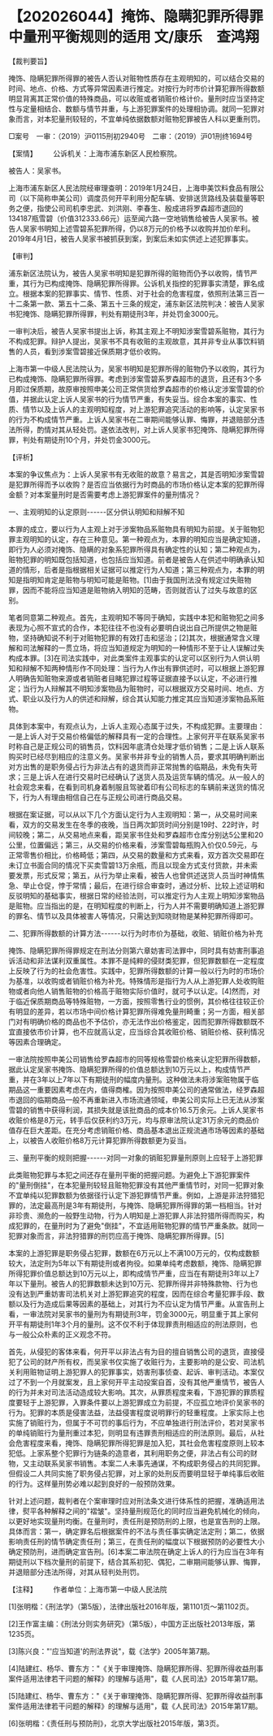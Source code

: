 # 【202026044】掩饰、隐瞒犯罪所得罪中量刑平衡规则的适用 文/康乐　查鸿翔

【裁判要旨】

掩饰、隐瞒犯罪所得罪的被告人否认对赃物性质存在主观明知的，可以结合交易的时间、地点、价格、方式等异常因素进行推定。对按行为时市价计算犯罪所得数额明显背离其正常价值的特殊商品，可以收赃或者销赃价格计价。量刑时应当坚持定性与定量相结合、数额与情节并重，与上游犯罪案件的处理相协调。就同一犯罪对象而言，对本犯量刑较轻的，不宜单纯依据数额对赃物犯罪被告人科以更重刑罚。

□案号　一审：（2019）沪0115刑初2940号　二审：（2019）沪01刑终1694号

【案情】 　　公诉机关：上海市浦东新区人民检察院。

被告人：吴家书。

上海市浦东新区人民法院经审理查明：2019年1月24日，上海申美饮料食品有限公司（以下简称申美公司）调度员何开平利用分配车辆、安排送货路线及装载量等职务之便，指使公司司机李忠武、刘洪刚、李春生、殷成进将罗森超市退回的134187瓶雪碧（价值312333.66元）运至闻六路一空地销售给被告人吴家书。被告人吴家书明知上述雪碧系犯罪所得，仍以8万元的价格予以收购并加价牟利。2019年4月1日，被告人吴家书被抓获到案，到案后未如实供述上述犯罪事实。

【审判】

浦东新区法院认为，被告人吴家书明知是犯罪所得的赃物而仍予以收购，情节严重，其行为已构成掩饰、隐瞒犯罪所得罪。公诉机关指控的犯罪事实清楚，罪名成立。根据本案的犯罪事实、情节、性质、对于社会的危害程度，依照刑法第三百一十二条第一款、第五十二条、第五十三条的规定，浦东新区法院判决：被告人吴家书犯掩饰、隐瞒犯罪所得罪，判处有期徒刑3年，并处罚金3000元。

一审判决后，被告人吴家书提出上诉，称其主观上不明知涉案雪碧系赃物，其行为不构成犯罪。辩护人提出，吴家书不具有收赃的主观故意，其并非专业从事饮料销售的人员，看到涉案雪碧接近保质期才低价收购。

上海市第一中级人民法院认为，吴家书明知是犯罪所得的赃物仍予以收购，其行为已构成掩饰、隐瞒犯罪所得罪。考虑到涉案雪碧系罗森超市的退货，且还有3个多月即过保质期，故原审按照申美公司正常供货给罗森超市的价格认定涉案雪碧的价值，并据此认定上诉人吴家书的行为情节严重，有失妥当。综合本案的事实、性质、情节以及上诉人的主观明知程度，对上游犯罪追究活动的影响等，认定吴家书的行为不构成情节严重。上诉人吴家书在二审期间能够认罪、悔罪，并退赔部分违法所得，酌情对其从轻处罚。遂依法改判，对上诉人吴家书犯掩饰、隐瞒犯罪所得罪，判处有期徒刑10个月，并处罚金3000元。

【评析】

本案的争议焦点为：上诉人吴家书有无收赃的故意？易言之，其是否明知涉案雪碧是犯罪所得而予以收购？是否应当依据行为时商品的市场价格认定本案的犯罪所得金额？对本案量刑时是否需要考虑上游犯罪案件的量刑情况？

一、主观明知的认定原则------区分供认明知和辩解不知

本罪的成立，要以行为人主观上对于涉案物品系赃物具有明知为前提。关于赃物犯罪主观明知的认定，存在三种意见。第一种观点为，本罪的明知应当是确定知道，即行为人必须对掩饰、隐瞒的对象系犯罪所得具有确定性的认知；第二种观点为，赃物犯罪的明知既包括知道，也包括应当知道。前者是被告人在供述中明确承认知道的情形，后者是指根据相关证据可以推定行为人知道；第三种观点为，本罪的明知是指明知肯定是赃物与明知可能是赃物。\[1\]由于我国刑法没有规定过失赃物罪，因而不能将应当知道是赃物纳入明知的范畴，否则就否认了过失与故意的区别。

笔者同意第二种观点。首先，主观明知不等同于确知，实践中本犯和赃物犯之间多表现为心照不宣式的合作，本犯往往不也没有必要明白说出自己所提供之物是赃物，坚持确知说不利于对赃物犯罪的有效打击和惩治；\[2\]其次，根据通常含义理解和司法解释的一贯立场，将应当知道规定为明知的一种情形不至于让人误解过失构成本罪。\[3\]在司法实践中，对此类案件主观事实的认定可以区别行为人供认明知和辩解不知两种情形作不同处理：当行为人作出有罪供述时，可以根据上游犯罪人明确告知赃物来源或者销赃者目睹犯罪过程等证据直接予以认定，不必进行推定；当行为人辩解其不明知涉案物品为赃物时，可以根据双方交易时间、地点、方式、职业以及行为人的供述和辩解，综合其认知能力推定其应当知道涉案物品系赃物。

具体到本案中，有观点认为，上诉人主观心态属于过失，不构成犯罪。主要理由：一是上诉人对于交易价格偏低的解释具有一定的合理性。上家何开平在联系吴家书时称自己是正规公司的销售员，饮料因年底清仓处理才低价销售；二是上诉人联系购买时已经尽到相应的注意义务。吴家书并非专业的销售人员，要求其明确判断出对方出售的是职务侵占行为非法占有的退货而非正常抛售的临期品，未免有失苛求；三是上诉人在进行交易时已经确认了送货人员及运货车辆的情况。从一般人的社会观念来看，在看到司机身着制服且驾驶着印有公司标志的车辆前来送货的情况下，行为人有理由相信自己在与正规公司进行商品交易。

根据在案证据，可以从以下几个方面认定行为人主观明知：第一，从交易时间来看，双方的交易发生在冬季的夜晚，当日两次卸货时间分别是19时、22时许，时间较晚；第二，从交易地点来看，距吴家书住处和罗森超市仓库分别达5公里和20公里，位置偏远；第三，从交易的价格来看，涉案雪碧每瓶购入价仅0.59元，与正常零售价相比，价格畸低；第四，从交易的数量和方式来看，双方首次交易即在未订立书面合同的情况下买卖雪碧13万余瓶，而且以现金方式支付货款，并未索要发票，形式反常；第五，从行为举止来看，被告人也曾供述送货人员当时神情焦急、举止仓促，悖于常情；最后，在进行综合审查时，通过分析、比较上述证明和反驳明知的基础事实，根据日常的经验法则，可以推定行为人主观上明知涉案物品是赃物。应当指出的是，在明知程度的判断上，行为人并不需要明确知道上游犯罪的罪名、情节以及具体被害人等情况，只需达到知晓财物是某种犯罪所得即可。

二、犯罪所得数额的计算方法------以行为时市价为基础，收赃、销赃价格为补充

掩饰、隐瞒犯罪所得罪规定在刑法分则第六章妨害司法罪中，同时具有妨害刑事追诉活动和非法谋利双重属性。本罪不是纯粹的侵财类犯罪，但犯罪数额在一定程度上反映了行为的社会危害性。实践中，犯罪所得数额的计算一般以行为时的市场价为基准，以收购或者销赃价格为补充。特殊情形是指行为人从上游犯罪人处收购赃物或者向他人销售赃物的价格高于赃物实际价值时，就可予以认定。\[4\]然而，对于临近保质期商品等特殊赃物，一方面，按照零售行业的惯例，其价格往往较正价有明显的差异，若以市场中间价格计算犯罪所得难免量刑畸重；另一方面，相关部门对有明确价格的商品也不予估价，亦无法作出价格鉴定，因而犯罪所得数额既不宜直接依市价计算，也不应就高认定，应当综合其收赃价格、销赃价格、获利情况等因素合理确定。

一审法院按照申美公司销售给罗森超市的同等规格雪碧价格来认定犯罪所得数额，据此认定吴家书掩饰、隐瞒犯罪所得的价值总额达到10万元以上，构成情节严重，并在3年以上7年以下有期徒刑的幅度内量刑。这种做法未将涉案赃物属于临期品这一重要因素考虑在内，值得商榷。因为按照申美公司的通常做法，经罗森超市退回的临期商品一般不再重新进入市场流通领域，申美公司实际上已无法从涉案雪碧的销售中获得利润，其损失就是该批商品的成本价16.5万余元。上诉人吴家书收赃价格是8万元，转手后仅获利约3万元，均与原审法院认定31万余元的商品价值存在巨大差距。在充分考虑销赃价格、商品基本退出正规流通市场等因素的基础上，以被告人收赃价格8万元计算犯罪所得数额更为妥当。

三、量刑平衡的规则把握------对同一对象的销赃犯罪量刑原则上应轻于上游犯罪

此类赃物犯罪与本犯之间还存在量刑平衡的把握问题。为避免上下游犯罪案件的"量刑倒挂"，在本犯量刑较轻且赃物犯罪没有其他严重情节时，对同一犯罪对象不宜单纯以犯罪数额为依据径行认定下游犯罪情节严重。例如，上游是非法狩猎犯罪的，法定最高刑是3年有期徒刑，与掩饰、隐瞒犯罪所得罪的第一档相当。针对非珍贵、濒危的一般野生动物，行为人明知是上游犯罪人非法狩猎所得而购买，构成犯罪的，在量刑时为了避免"倒挂"，不宜适用赃物犯罪的情节严重条款。就同一犯罪对象而言，非法狩猎罪的刑罚应高于掩饰、隐瞒犯罪所得罪。\[5\]

本案的上游犯罪是职务侵占犯罪，数额在6万元以上不满100万元的，仅构成数额较大，法定刑为5年以下有期徒刑或者拘役。如果单纯考虑数额，掩饰、隐瞒犯罪所得犯罪价值总额达到10万元以上，即构成情节严重，应当在有期徒刑3年以上7年以下量刑。被告人的犯罪数额未达到10万元、犯罪所得并非特殊款物、行为也没有达到严重妨害司法机关对上游犯罪追究的程度，因而在综合考量犯罪手段、数额以及行为造成后果等因素的基础上，对其行为不应认定为情节严重。从宣告刑上看，一审法院对吴家书的量刑为有期徒刑3年，罚金3000元，明显重于其上家何开平有期徒刑1年3个月的量刑。这不仅不利于体现罪责刑相适应的刑法原则，也与一般公众朴素的正义观念不符。

首先，从侵犯的客体来看，何开平以非法占有为目的擅自销售公司的退货，直接侵犯了公司的财产所有权，而吴家书仅实施了收赃行为，主要影响的是公安、司法机关利用赃物证明上游犯罪人的犯罪事实，妨害刑事侦查、起诉、审判活动。本案仅过了不到一个月就案发，且上家何开平主动投案自首，没有其他严重情节，被告人的行为并未对司法活动造成较大影响。其次，从罪质程度来看，下游犯罪的罪质程度要轻于上游犯罪，入罪条件要以上游犯罪成立为前提，不应孤立地评价吴家书的行为。犯罪的本质是侵害法益，法益侵害程度说明罪行的轻重程度。上家实际上也实施了销赃行为，但属于不可罚的事后行为，不应单独进行刑法评价，若对吴家书的单纯销赃行为量刑重过本犯，则明显有违罪责刑相适应的刑法原则。最后，从社会危害程度来看，掩饰、隐瞒犯罪所得犯罪是加入犯，其社会危害程度原则上较本犯低。上家系整个犯罪行为链条的造意者，其利用职务之便，非法占有公司的财物，又主动联系吴家书销售。本案二人未事先通谋，不构成职务侵占的共同犯罪。但假设二人共同实施了职务侵占犯罪，对上家的处刑反而要明显轻于单纯事后收赃的行为。这样量刑势必难以起到良好的一般预防效果。

针对上述问题，裁判者在个案审理时应对刑法条文进行体系性的把握，准确适用法律，熨平各种解释之间的"褶皱"。坚持量刑规范化的同时应当避免机械化的倾向，以更好地实现量刑均衡。在量刑时，责任刑是预防刑的上限，也是宣告刑的上限。具体而言：第一，确定罪名后根据案件的不法与责任事实确定法定刑；第二，依据影响责任刑的情节确定责任刑；第三，在责任刑的幅度以下根据预防的必要性大小确定预防刑，进而确定宣告刑。\[6\]本案二审法院在确定上诉人的行为应当在3年有期徒刑以下档次量刑的前提下，结合其系初犯、偶犯，二审期间能够认罪、悔罪，并退赔部分违法所得，对其从轻判处刑罚。

【注释】 　　作者单位：上海市第一中级人民法院

\[1\]张明楷：《刑法学》（第5版），法律出版社2016年版，第1101页～第1102页。

\[2\]王作富主编：《刑法分则实务研究》（第5版），中国方正出版社2013年版，第1235页。

\[3\]陈兴良："'应当知道'的刑法界说"，载《法学》2005年第7期。

\[4\]陆建红、杨华、曹东方："《关于审理掩饰、隐瞒犯罪所得、犯罪所得收益刑事案件适用法律若干问题的解释》的理解与适用"，载《人民司法》2015年第17期。

\[5\]陆建红、杨华、曹东方："《关于审理掩饰、隐瞒犯罪所得、犯罪所得收益刑事案件适用法律若干问题的解释》的理解与适用"，载《人民司法》2015年第17期。

\[6\]张明楷：《责任刑与预防刑》，北京大学出版社2015年版，第3页。